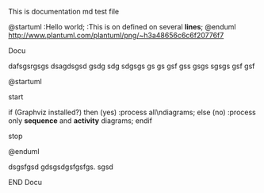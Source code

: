 This is documentation md test file

@startuml
:Hello world;
:This is on defined on
several **lines**;
@enduml
http://www.plantuml.com/plantuml/png/~h3a48656c6c6f20776f7

Docu

dafsgsrgsgs dsagdsgsd gsdg
sdg sdgsgs gs gs gsf gss
gsgs sgsgs gsf gsf

@startuml

start

if (Graphviz installed?) then (yes)
:process all\ndiagrams;
else (no)
:process only
**sequence** and **activity** diagrams;
endif

stop

@enduml

dsgsfgsd gdsgsdgsfgsfgs. sgsd

END Docu
